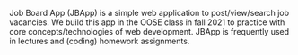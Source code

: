 Job Board App (JBApp) is a simple web application to post/view/search job vacancies. We build this app in the OOSE class in fall 2021 to practice with core concepts/technologies of web development. JBApp is frequently used in lectures and (coding) homework assignments.
